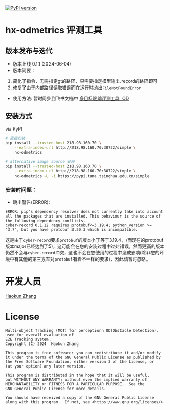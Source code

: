 [![PyPI version](https://badge.fury.io/py/hx-odmetrics.svg)](https://pypi.org/project/hx-odmetrics/) 

# hx-odmetrics 评测工具

## 版本发布与迭代
* 版本上线 0.1.1 (2024-06-04)
* 版本简要：
1. 简化了指令，无需指定gt的路径，只需要指定模型输出.record的路径即可
2. 修复了由于内部路径读取错误而在运行时抛出`FileNotFoundError`


* 使用方法: 暂时同步到飞书文档中 [多目标跟踪评测工具: OD](https://zvnz49xxfzh.feishu.cn/docx/LiatdZ9kHojAXuxXP10cD9m8nse?from=from_copylink)


## 安装方式 
via PyPI
```bash
# 直接安装
pip install --trusted-host 218.98.160.70 \
    --extra-index-url http://218.98.160.70:30722/simple \
    hx-odmetrics

# alternative image source 安装
pip install --trusted-host 218.98.160.70 \
    --extra-index-url http://218.98.160.70:30722/simple \
    hx-odmetrics -U -i https://pypi.tuna.tsinghua.edu.cn/simple
```

### 安装时问题：
* 跳出警告(ERROR):
```
ERROR: pip's dependency resolver does not currently take into account all the packages that are installed. This behaviour is the source of the following dependency conflicts.
cyber-record 0.1.12 requires protobuf<=3.19.4; python_version >= "3.7", but you have protobuf 3.20.3 which is incompatible.
```
这是由于`cyber-record`要求`protobuf`的版本小于等于3.19.4，(而现在的protobuf版本major已经达到了5)，这可能会在您的安装过程中过处错误，然而更高的版本仍然不会与`cyber-record`冲突，这也不会在您使用的过程中造成影响(除非您的环境中有其他的第三方库对`protobuf`有着不一样的要求)，因此请暂时忽略。

# 开发人员
[Haokun Zhang](haokun.zhang@hirain.com)

# License
```plain text
Multi-object Tracking (MOT) for perceptionn OD(Obstacle Detection), used for overall evaluation of
E2E Tracking system.
Copyright (C) 2024  Haokun Zhang

This program is free software: you can redistribute it and/or modify
it under the terms of the GNU General Public License as published by
the Free Software Foundation, either version 3 of the License, or
(at your option) any later version.

This program is distributed in the hope that it will be useful,
but WITHOUT ANY WARRANTY; without even the implied warranty of
MERCHANTABILITY or FITNESS FOR A PARTICULAR PURPOSE.  See the
GNU General Public License for more details.

You should have received a copy of the GNU General Public License
along with this program.  If not, see <https://www.gnu.org/licenses/>.
```
